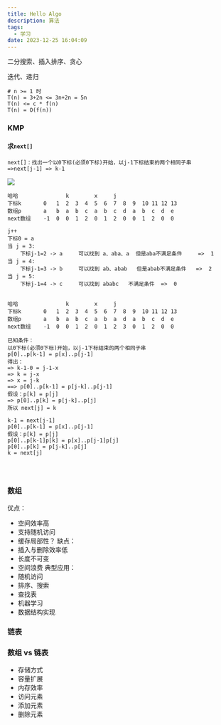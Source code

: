 ```yaml
---
title: Hello Algo
description: 算法
tags:
  - 学习
date: 2023-12-25 16:04:09
---
```



二分搜索、插入排序、贪心



迭代、递归


```
# n >= 1 时
T(n) = 3+2n <= 3n+2n = 5n
T(n) <= c * f(n)
T(n) = O(f(n))
```




### KMP


#### 求`next[]`

```
next[]：找出一个以0下标(必须0下标)开始，以j-1下标结束的两个相同子串
=>next[j-1] => k-1
```

![](https://s3.bmp.ovh/imgs/2023/12/28/114225dc0dc58919.png)

```
哈哈               k        x     j            
下标k       0   1  2  3  4  5  6  7  8  9  10 11 12 13
数组p       a   b  a  b  c  a  b  c  d  a  b  c  d  e
next数组    -1  0  0  1  2  0  1  2  0  0  1  2  0  0

j++
下标0 = a
当 j = 3:
	下标j-1=2 -> a     可以找到 a、aba、a  但是aba不满足条件     =>  1
当 j = 4:
	下标j-1=3 -> b     可以找到 ab、abab   但是abab不满足条件   =>  2
当 j = 5:
	下标j-1=4 -> c     可以找到 ababc   不满足条件  =>  0


哈哈               k        x     j            
下标k       0   1  2  3  4  5  6  7  8  9  10 11 12 13
数组p       a   b  a  b  c  a  b  a  d  a  b  c  d  e
next数组    -1  0  0  1  2  0  1  2  3  0  1  2  0  0

已知条件：
以0下标(必须0下标)开始，以j-1下标结束的两个相同子串
p[0]..p[k-1] = p[x]..p[j-1]
得出：
=> k-1-0 = j-1-x 
=> k = j-x
=> x = j-k
==> p[0]..p[k-1] = p[j-k]..p[j-1]
假设：p[k] = p[j]
=> p[0]..p[k] = p[j-k]..p[j]
所以 next[j] = k  

k-1 = next[j-1]
p[0]..p[k-1] = p[x]..p[j-1]
假设：p[k] = p[j]
p[0]..p[k-1]p[k] = p[x]..p[j-1]p[j]
p[0]..p[k] = p[j-k]..p[j]
k = next[j]




```



### 数组

优点：
- 空间效率高
- 支持随机访问
- 缓存局部性？
缺点：
- 插入与删除效率低
- 长度不可变  
- 空间浪费
典型应用：
- 随机访问
- 排序、搜索
- 查找表
- 机器学习
- 数据结构实现

### 链表



### 数组 vs 链表

- 存储方式
- 容量扩展
- 内存效率
- 访问元素
- 添加元素
- 删除元素
